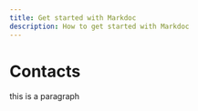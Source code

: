 ```yaml
---
title: Get started with Markdoc
description: How to get started with Markdoc
---
```


# Contacts

this is a paragraph